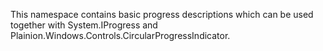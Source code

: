 
This namespace contains basic progress descriptions which can be used together with System.IProgress and Plainion.Windows.Controls.CircularProgressIndicator.